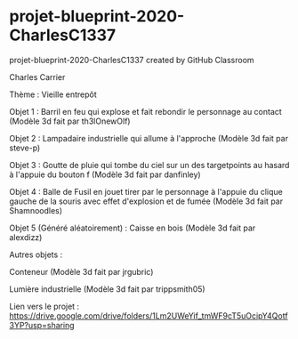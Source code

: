 # projet-blueprint-2020-CharlesC1337
projet-blueprint-2020-CharlesC1337 created by GitHub Classroom

Charles Carrier

Thème : Vieille entrepôt

Objet 1 : Barril en feu qui explose et fait rebondir le personnage au contact (Modèle 3d fait par th3lOnewOlf)

Objet 2 : Lampadaire industrielle qui allume à l'approche (Modèle 3d fait par steve-p)

Objet 3 : Goutte de pluie qui tombe du ciel sur un des targetpoints au hasard à l'appuie du bouton f (Modèle 3d fait par danfinley)

Objet 4 : Balle de Fusil en jouet tirer par le personnage à l'appuie du clique gauche de la souris avec effet d'explosion et de fumée (Modèle 3d fait par Shamnoodles)

Objet 5 (Généré aléatoirement) : Caisse en bois (Modèle 3d fait par alexdizz)

Autres objets : 

Conteneur (Modèle 3d fait par jrgubric)

Lumière industrielle (Modèle 3d fait par trippsmith05)

Lien vers le projet : https://drive.google.com/drive/folders/1Lm2UWeYif_tmWF9cT5uOcipY4Qotf3YP?usp=sharing